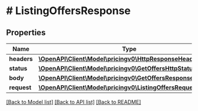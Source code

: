 # # ListingOffersResponse

## Properties

Name | Type | Description | Notes
------------ | ------------- | ------------- | -------------
**headers** | [**\OpenAPI\Client\Model\pricingv0\HttpResponseHeaders**](HttpResponseHeaders.md) |  | [optional]
**status** | [**\OpenAPI\Client\Model\pricingv0\GetOffersHttpStatusLine**](GetOffersHttpStatusLine.md) |  | [optional]
**body** | [**\OpenAPI\Client\Model\pricingv0\GetOffersResponse**](GetOffersResponse.md) |  |
**request** | [**\OpenAPI\Client\Model\pricingv0\ListingOffersRequestParams**](ListingOffersRequestParams.md) |  | [optional]

[[Back to Model list]](../../README.md#models) [[Back to API list]](../../README.md#endpoints) [[Back to README]](../../README.md)
